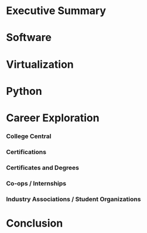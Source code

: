 # Executive Summary
# Software
# Virtualization
# Python
# Career Exploration
### College Central
### Certifications
### Certificates and Degrees
### Co-ops / Internships
### Industry Associations / Student Organizations
# Conclusion
